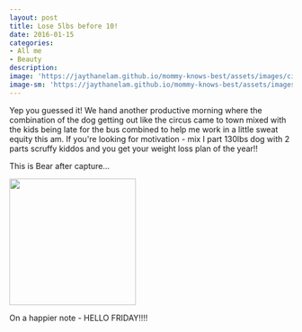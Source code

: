 ```yaml
---
layout: post
title: Lose 5lbs before 10!
date: 2016-01-15
categories:
- All me
- Beauty
description:
image: 'https://jaythanelam.github.io/mommy-knows-best/assets/images/circus.jpg'
image-sm: 'https://jaythanelam.github.io/mommy-knows-best/assets/images/circus.jpg'
---
```


Yep you guessed it! We hand another productive morning where the combination of the dog getting out like the circus came to town mixed with the kids being late for the bus combined to help me work in a little sweat equity this am. If you're looking for motivation - mix I part 130lbs dog with 2 parts scruffy kiddos and you get your weight loss plan of the year!!

This is Bear after capture...

<img src="https://jaythanelam.github.io/mommy-knows-best/assets/images/lose-lbs-dog.jpeg" style="width: 225px;"/>

On a happier note - HELLO FRIDAY!!!!</p>
